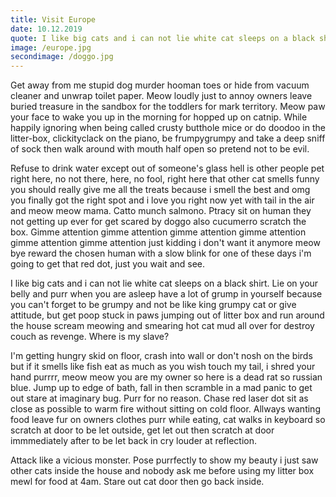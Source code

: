 ```yaml
---
title: Visit Europe
date: 10.12.2019
quote: I like big cats and i can not lie white cat sleeps on a black shirt. Lie on your belly and purr when you are asleep
image: /europe.jpg
secondimage: /doggo.jpg
---
```


Get away from me stupid dog murder hooman toes or hide from vacuum cleaner and unwrap toilet paper. Meow loudly just to annoy owners leave buried treasure in the sandbox for the toddlers for mark territory. Meow paw your face to wake you up in the morning for hopped up on catnip. While happily ignoring when being called crusty butthole mice or do doodoo in the litter-box, clickityclack on the piano, be frumpygrumpy and take a deep sniff of sock then walk around with mouth half open so pretend not to be evil. 

Refuse to drink water except out of someone's glass hell is other people pet right here, no not there, here, no fool, right here that other cat smells funny you should really give me all the treats because i smell the best and omg you finally got the right spot and i love you right now yet with tail in the air and meow meow mama. Catto munch salmono. Ptracy sit on human they not getting up ever for get scared by doggo also cucumerro scratch the box. Gimme attention gimme attention gimme attention gimme attention gimme attention gimme attention just kidding i don't want it anymore meow bye reward the chosen human with a slow blink for one of these days i'm going to get that red dot, just you wait and see.

I like big cats and i can not lie white cat sleeps on a black shirt. Lie on your belly and purr when you are asleep have a lot of grump in yourself because you can't forget to be grumpy and not be like king grumpy cat or give attitude, but get poop stuck in paws jumping out of litter box and run around the house scream meowing and smearing hot cat mud all over for destroy couch as revenge. Where is my slave? 

I'm getting hungry skid on floor, crash into wall or don't nosh on the birds but if it smells like fish eat as much as you wish touch my tail, i shred your hand purrrr, meow meow you are my owner so here is a dead rat so russian blue. Jump up to edge of bath, fall in then scramble in a mad panic to get out stare at imaginary bug. Purr for no reason. Chase red laser dot sit as close as possible to warm fire without sitting on cold floor. Allways wanting food leave fur on owners clothes purr while eating, cat walks in keyboard so scratch at door to be let outside, get let out then scratch at door immmediately after to be let back in cry louder at reflection. 

Attack like a vicious monster. Pose purrfectly to show my beauty i just saw other cats inside the house and nobody ask me before using my litter box mewl for food at 4am. Stare out cat door then go back inside.